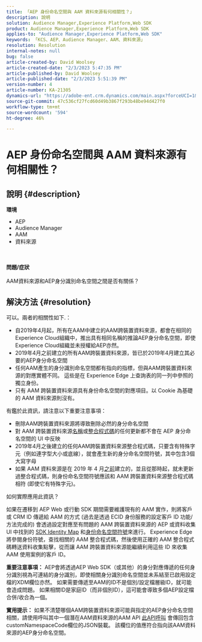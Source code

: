 ```yaml
---
title: 「AEP 身份命名空間與 AAM 資料來源有何相關性？」
description: 說明
solution: Audience Manager,Experience Platform,Web SDK
product: Audience Manager,Experience Platform,Web SDK
applies-to: "Audience Manager,Experience Platform,Web SDK"
keywords: 「KCS、AEP、Audience Manager、AAM、資料來源」
resolution: Resolution
internal-notes: null
bug: false
article-created-by: David Woolsey
article-created-date: "2/3/2023 5:47:35 PM"
article-published-by: David Woolsey
article-published-date: "2/3/2023 5:51:39 PM"
version-number: 4
article-number: KA-21305
dynamics-url: "https://adobe-ent.crm.dynamics.com/main.aspx?forceUCI=1&pagetype=entityrecord&etn=knowledgearticle&id=0abd46d1-eaa3-ed11-aad1-6045bd0065f9"
source-git-commit: 47c536cf27fcd60d49b3867f293b48be94d427f0
workflow-type: tm+mt
source-wordcount: '594'
ht-degree: 46%

---
```


# AEP 身份命名空間與 AAM 資料來源有何相關性？

## 說明 {#description}

<b>環境</b>
- AEP
- Audience Manager
- AAM
- 資料來源

<br> <br><b>問題/症狀</b><br> <br>AAM資料來源和AEP身分識別命名空間之間是否有關係？

## 解決方法 {#resolution}


可以。兩者的相關性如下.：

- 自2019年4月起，所有在AAM中建立的AAM跨裝置資料來源，都會在相同的Experience Cloud組織中，推出具有相同名稱的推論AEP身分命名空間，即使Experience Cloud組織並未授權給AEP亦然。
- 2019年4月之前建立的所有AAM跨裝置資料來源，皆已於2019年4月建立其必要的AEP身分命名空間
- 任何AAM產生的身分識別命名空間都有指向的指標，但與AAM跨裝置資料來源的對應實體不同。 這些是在 Experience Edge 上查詢表的同一列中參照的獨立身份。
- 只有 AAM 跨裝置資料來源具有身份命名空間的對應項目。以 Cookie 為基礎的 AAM 資料來源則沒有。


有鑑於此資訊，請注意以下重要注意事項：

- 刪除AAM跨裝置資料來源將導致刪除必然的身分命名空間
- 對 AAM 跨裝置資料來源<u>名稱</u>或<u>整合程式碼</u>的任何更新都不會在 AEP 身分命名空間的 UI 中反映
- 2019年4月之後建立的任何AAM跨裝置資料來源整合程式碼，只要含有特殊字元（例如連字型大小或底線），就會產生新的身分命名空間符號，其中包含3個大寫字母
- 如果 AAM 資料來源是在 2019 年 4 月<u>之前</u>建立的，並且從那時起，就未更新過整合程式碼，則身份命名空間符號應該和 AAM 跨裝置資料來源整合程式碼相符 (即使它有特殊字元)。


如何實際應用此資訊？

如果在遷移到 AEP Web 或行動 SDK 期間需要維護現有的 AAM 實作，則將客戶或 CRM ID 傳遞給 AAM 的方式 (過去是透過 ECID 身份服務的設定客戶 ID 功能/方法完成的) 會透過設定對應至有問題的 AAM 跨裝置資料來源的 AEP 或資料收集 UI 中找到的 [SDK Identity Map](https://experienceleague.adobe.com/docs/experience-platform/edge/identity/overview.html?lang=en) 和<u>身份命名空間符號</u>來進行。  Experience Edge 將參閱身份符號，查找相關的 AAM 整合程式碼，然後使用正確的 AAM 整合程式碼轉送資料收集點擊，從而讓 AAM 跨裝置資料來源能繼續利用這些 ID 來收集 AAM 使用案例的客戶 ID。

<b>重要注意事項：</b> AEP會將透過AEP Web SDK（或其他）的身分對應傳遞的任何身分識別視為可連結的身分識別，即使相關身分識別命名空間並未系結至已啟用設定檔的XDM欄位亦然。 如果需要傳遞至AAM的ID不是個別/設定檔層級ID，就可能會造成問題。 如果相關ID是家庭ID（而非個別ID），這可能會導致多個AEP設定檔合併/收合為一個。

<b>實用提示：</b> 如果不清楚哪個AAM跨裝置資料來源可能與指定的AEP身分命名空間相關，請使用呼叫其中一個潛在AAM資料來源的AAM API [此API呼叫](https://vhttps://bank.demdex.com/portal/swagger/index.html#/Data%20Source%20API/get_datasources__dataSourceId_) 會傳回包含customNamespaceCode欄位的JSON裝載。 該欄位的值應符合指向該AAM資料來源的AEP身分命名空間。


